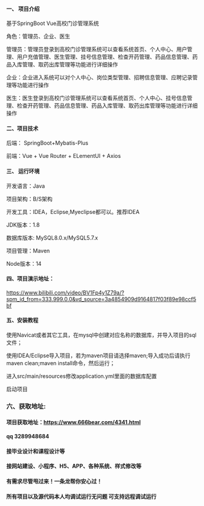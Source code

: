 

#### 一、 项目介绍
基于SpringBoot Vue高校门诊管理系统

角色：管理员、企业、医生

管理员：管理员登录到高校门诊管理系统可以查看系统首页、个人中心、用户管理、用户充值管理、医生管理、挂号信息管理、检查开药管理、药品信息管理、药品入库管理、取药出库管理等功能进行详细操作

企业：企业进入系统可以对个人中心、岗位类型管理、招聘信息管理、应聘记录管理等功能进行操作

医生：医生登录到高校门诊管理系统可以查看系统首页、个人中心、挂号信息管理、检查开药管理、药品信息管理、药品入库管理、取药出库管理等功能进行详细操作

#### 二、项目技术
后端： SpringBoot+Mybatis-Plus

前端：Vue + Vue Router + ELementUI + Axios

#### 三、 运行环境
开发语言：Java

项目架构：B/S架构

开发工具：IDEA，Eclipse,Myeclipse都可以。推荐IDEA

JDK版本：1.8

数据库版本: MySQL8.0.x/MySQL5.7.x

项目管理：Maven

Node版本：14

#### 四、项目演示地址：


https://www.bilibili.com/video/BV1Fp4y1Z79a/?spm_id_from=333.999.0.0&vd_source=3a4854909d9164817f03f89e98ccf5bf

#### 五、安装教程
使用Navicat或者其它工具，在mysql中创建对应名称的数据库，并导入项目的sql文件；

使用IDEA/Eclipse导入项目，若为maven项目请选择maven;导入成功后请执行maven clean;maven install命令，然后运行；

进入src/main/resources修改application.yml里面的数据库配置

启动项目


### 六、获取地址:
#### 项目获取地址：https://www.666bear.com/4341.html
#### qq 3289948684
#### 接毕业设计和课程设计等
#### 接网站建设、小程序、H5、APP、各种系统、样式修改等
#### 有需求尽管甩过来！一条龙帮你安心过！
#### 所有项目以及源代码本人均调试运行无问题 可支持远程调试运行




